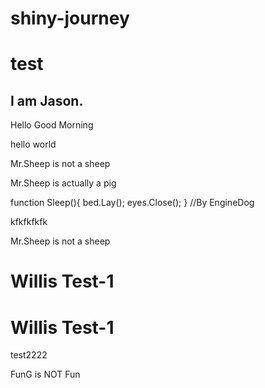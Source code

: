 # shiny-journey


# test

## I am Jason.




Hello Good Morning

hello world

Mr.Sheep is not a sheep

Mr.Sheep is actually a pig

function Sleep(){
    bed.Lay();
    eyes.Close();
} //By EngineDog

kfkfkfkfk

Mr.Sheep is not a sheep

# Willis Test-1

# Willis Test-1

test2222

FunG is NOT Fun

